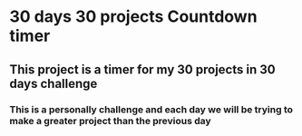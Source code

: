 # 30 days 30 projects Countdown timer

## This project is a timer for my 30 projects in 30 days challenge

### This is a personally challenge and each day we will be trying to make a greater project than the previous day